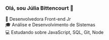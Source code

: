 ### Olá, sou Júlia Bittencourt 👋

🚀 Desenvolvedora Front-end Jr <br>
🎓 Análise e Desenvolvimento de Sistemas <br>
💻 Estudando sobre JavaScript, SQL, Git, Node
